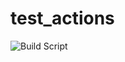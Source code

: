 # test_actions

![Build Script](https://github.com/Dharmilpatel/test_actions/workflows/dmd/badge.svg?branch=master&event=push)